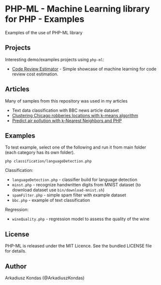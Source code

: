 # PHP-ML - Machine Learning library for PHP - Examples

Examples of the use of PHP-ML library

## Projects

Interesting demo/examples projects using `php-ml`:

* [Code Review Estimator](https://github.com/akondas/code-review-estimator) - Simple showcase of machine learning for code review cost estimation.

## Articles

Many of samples from this repository was used in my articles

 * Text data classification with BBC news article dataset
 * [Clustering Chicago robberies locations with k-means algorithm](https://arkadiuszkondas.com/clustering-chicago-robberies-locations-with-k-means-algorithm/)
 * [Predict air pollution with k-Nearest Neighbors and PHP](https://arkadiuszkondas.com/predict-air-pollution-with-k-nearest-neighbors-and-php/)

## Examples

To test example, select one of the following and run it from main folder (each category has its own folder).

```
php classification/languageDetection.php
```

Classification:

* `languageDetection.php` - classifier build for language detection
* `minst.php` - recognize handwritten digits from MNIST dataset (to download dataset use `bin/download-mnist.sh`)
* `spamFilter.php` - simple spam filter with example dataset
* `bbc.php` - example of text classification

Regression:

* `wineQuality.php` - regression model to assess the quality of the wine 

## License

PHP-ML is released under the MIT Licence. See the bundled LICENSE file for details.

## Author

Arkadiusz Kondas (@ArkadiuszKondas)

